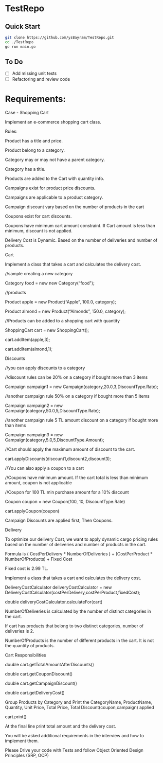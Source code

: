 # TestRepo

## Quick Start

```bash
git clone https://github.com/ysBayram/TestRepo.git
cd ./TestRepo
go run main.go
```

## To Do
- [ ] Add missing unit tests
- [ ] Refactoring and review code

# Requirements:
Case - Shopping Cart

Implement an e-commerce shopping cart class.

Rules:

Product has a title and price.

Product belong to a category.

Category may or may not have a parent category.

Category has a title.

Products are added to the Cart with quantity info.

Campaigns exist for product price discounts.

Campaigns are applicable to a product category.

Campaign discount vary based on the number of products in the cart

Coupons exist for cart discounts.

Coupons have minimum cart amount constraint. If Cart amount is less than minimum, discount is not applied.

Delivery Cost is Dynamic. Based on the number of deliveries and number of products.

Cart

Implement a class that takes a cart and calculates the delivery cost.

//sample creating a new category

Category food = new new Category(“food");

 

//products

Product apple = new Product(“Apple”, 100.0, category);

Product almond = new Product(“Almonds”, 150.0, category);

 

//Products can be added to a shopping cart with quantity

ShoppingCart cart = new ShoppingCart();

cart.addItem(apple,3);

cart.addItem(almond,1);

 

Discounts

//you can apply discounts to a category

//discount rules can be 20% on a category if bought more than 3 items

Campaign campaign1 = new Campaign(category,20.0,3,DiscountType.Rate);

//another campaign rule 50% on a category if bought more than 5 items

Campaign campaign2 = new Campaign(category,50.0,5,DiscountType.Rate);

//another campaign rule 5 TL amount discount on a category if bought more than  items

Campaign campaign3 = new Campaign(category,5.0,5,DiscountType.Amount);

 

//Cart should apply the maximum amount of discount to the cart.

cart.applyDiscounts(discount1,discount2,discount3);

 

//You can also apply a coupon to a cart

//Coupons have minimum amount. If the cart total is less than minimum amount, coupon is not applicable

//Coupon for 100 TL min purchase amount for a 10% discount

Coupon coupon = new Coupon(100, 10, DiscountType.Rate)

cart.applyCoupon(coupon)

 

Campaign Discounts are applied first, Then Coupons.

Delivery

To optimize our delivery Cost, we want to apply dynamic cargo pricing rules based on the number of deliveries and number of products in the cart.

Formula is ( CostPerDelivery * NumberOfDeliveries ) + (CostPerProduct * NumberOfProducts) + Fixed Cost

Fixed cost is 2.99 TL.

Implement a class that takes a cart and calculates the delivery cost.

 

DeliveryCostCalculator deliveryCostCalculator = new DeliveryCostCalculator(costPerDelivery,costPerProduct,fixedCost);

double deliveryCostCalculator.calculateFor(cart)

 

NumberOfDeliveries is calculated by the number of distinct categories in the cart.

If cart has products that belong to two distinct categories, number of deliveries is 2.

 

NumberOfProducts is the number of different products in the cart. It is not the quantity of products.

Cart Responsibilities

double cart.getTotalAmountAfterDiscounts()

double cart.getCouponDiscount()

double cart.getCampaignDiscount()

double cart.getDeliveryCost()

 

Group Products by Category and Print the CategoryName, ProductName, Quantity, Unit Price, Total Price, Total Discount(coupon,campaign) applied

cart.print()

 

At the final line print total amount and the delivery cost.

You will be asked additional requirements in the interview and how to implement them.

Please Drive your code with Tests and follow Object Oriented Design Principles (SRP, OCP) 

 